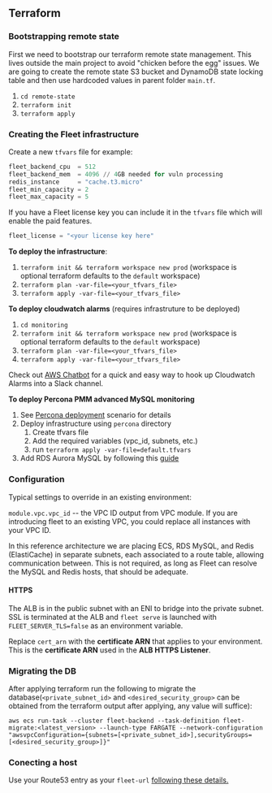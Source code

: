 ## Terraform

### Bootstrapping remote state

First we need to bootstrap our terraform remote state management. This lives outside the main project to avoid "chicken before the egg"
issues. We are going to create the remote state S3 bucket and DynamoDB state locking table and then use hardcoded values
in parent folder `main.tf`.
1. `cd remote-state`
2. `terraform init`
3. `terraform apply`

### Creating the Fleet infrastructure

Create a new `tfvars` file for example:

```terraform
fleet_backend_cpu  = 512
fleet_backend_mem  = 4096 // 4GB needed for vuln processing
redis_instance     = "cache.t3.micro"
fleet_min_capacity = 2
fleet_max_capacity = 5
```

If you have a Fleet license key you can include it in the `tfvars` file which will enable the paid features.

```terraform
fleet_license = "<your license key here"
```

**To deploy the infrastructure**:
1. `terraform init && terraform workspace new prod` (workspace is optional terraform defaults to the `default` workspace)
2. `terraform plan -var-file=<your_tfvars_file>`
3. `terraform apply -var-file=<your_tfvars_file>`

**To deploy cloudwatch alarms** (requires infrastruture to be deployed)
1. `cd monitoring`
2. `terraform init && terraform workspace new prod` (workspace is optional terraform defaults to the `default` workspace)
3. `terraform plan -var-file=<your_tfvars_file>`
4. `terraform apply -var-file=<your_tfvars_file>`

Check out [AWS Chatbot](https://docs.aws.amazon.com/chatbot/latest/adminguide/setting-up.html) for a quick and easy way to hook up Cloudwatch Alarms into a Slack channel. 

**To deploy Percona PMM advanced MySQL monitoring**
1. See [Percona deployment](https://www.percona.com/doc/percona-monitoring-and-management/1.x/deploy/server/ami.html#running-pmm-server-using-aws-marketplace) scenario for details
2. Deploy infrastructure using `percona` directory
   1. Create tfvars file
   2. Add the required variables (vpc_id, subnets, etc.)
   3. run `terraform apply -var-file=default.tfvars`
3. Add RDS Aurora MySQL by following this [guide](https://www.percona.com/doc/percona-monitoring-and-management/1.x/amazon-rds.html)

### Configuration

Typical settings to override in an existing environment:

`module.vpc.vpc_id` -- the VPC ID output from VPC module. If you are introducing fleet to an existing VPC, you could replace all instances with your VPC ID.

In this reference architecture we are placing ECS, RDS MySQL, and Redis (ElastiCache) in separate subnets, each associated to a route table, allowing communication between.
This is not required, as long as Fleet can resolve the MySQL and Redis hosts, that should be adequate.

#### HTTPS

The ALB is in the public subnet with an ENI to bridge into the private subnet. SSL is terminated at the ALB and `fleet serve` is launched with `FLEET_SERVER_TLS=false` as an
environment variable.

Replace `cert_arn` with the **certificate ARN** that applies to your environment. This is the **certificate ARN** used in the **ALB HTTPS Listener**.

### Migrating the DB

After applying terraform run the following to migrate the database(`<private_subnet_id>` and `<desired_security_group>` can be obtained from the terraform output after applying, any value will suffice):
```
aws ecs run-task --cluster fleet-backend --task-definition fleet-migrate:<latest_version> --launch-type FARGATE --network-configuration "awsvpcConfiguration={subnets=[<private_subnet_id>],securityGroups=[<desired_security_group>]}"
```

### Conecting a host

Use your Route53 entry as your `fleet-url` [following these details.](https://fleetdm.com/docs/using-fleet/adding-hosts)